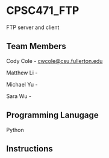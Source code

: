 # CPSC471_FTP
FTP server and client 

## Team Members 

Cody Cole - cwcole@csu.fullerton.edu

Matthew Li - 

Michael Yu - 

Sara Wu - 

## Programming Lanugage 
Python 

## Instructions
